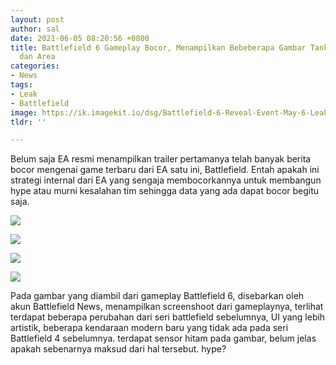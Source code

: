 ```yaml
---
layout: post
author: sal
date: 2021-06-05 08:20:56 +0800
title: Battlefield 6 Gameplay Bocor, Menampilkan Bebeberapa Gambar Tank, Helikopter
  dan Area
categories:
- News
tags:
- Leak
- Battlefield
image: https://ik.imagekit.io/dsg/Battlefield-6-Reveal-Event-May-6-Leak-Rumor_1__AvQI6-QVn.jpg
tldr: ''

---
```

Belum saja EA resmi menampilkan trailer pertamanya telah banyak berita bocor mengenai game terbaru dari EA satu ini, Battlefield. Entah apakah ini strategi internal dari EA yang sengaja membocorkannya untuk membangun hype atau murni kesalahan tim sehingga data yang ada dapat bocor begitu saja.

![](https://ik.imagekit.io/dsg/image_hM4MMZRoz.png)

![](https://ik.imagekit.io/dsg/image_1__8NHEIAvkLnw.png)

![](https://ik.imagekit.io/dsg/image_2__t_cHRCa3I.png)

![](https://ik.imagekit.io/dsg/image_3__kPRuytOHi.png)

Pada gambar yang diambil dari gameplay Battlefield 6, disebarkan oleh akun Battlefield News, menampilkan screenshoot dari gameplaynya, terlihat terdapat beberapa perubahan dari seri battlefield sebelumnya, UI yang lebih artistik, beberapa kendaraan modern baru yang tidak ada pada seri Battlefield 4 sebelumnya. terdapat sensor hitam pada gambar, belum jelas apakah sebenarnya maksud dari hal tersebut. hype?
